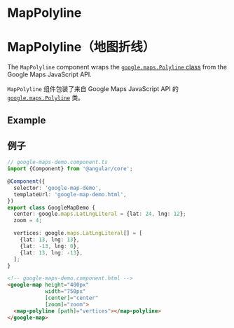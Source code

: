 # MapPolyline

# MapPolyline（地图折线）

The `MapPolyline` component wraps the [`google.maps.Polyline` class](https://developers.google.com/maps/documentation/javascript/reference/polygon#Polyline) from the Google Maps JavaScript API.

`MapPolyline` 组件包装了来自 Google Maps JavaScript API 的 [`google.maps.Polyline`](https://developers.google.com/maps/documentation/javascript/reference/polygon#Polyline) 类。

## Example

## 例子

```typescript
// google-maps-demo.component.ts
import {Component} from '@angular/core';

@Component({
  selector: 'google-map-demo',
  templateUrl: 'google-map-demo.html',
})
export class GoogleMapDemo {
  center: google.maps.LatLngLiteral = {lat: 24, lng: 12};
  zoom = 4;

  vertices: google.maps.LatLngLiteral[] = [
    {lat: 13, lng: 13},
    {lat: -13, lng: 0},
    {lat: 13, lng: -13},
  ];
}
```

```html
<!-- google-maps-demo.component.html -->
<google-map height="400px"
            width="750px"
            [center]="center"
            [zoom]="zoom">
  <map-polyline [path]="vertices"></map-polyline>
</google-map>
```
